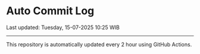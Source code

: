 # Auto Commit Log

Last updated: Tuesday, 15-07-2025 10:25 WIB

---

This repository is automatically updated every 2 hour using GitHub Actions.
